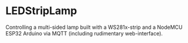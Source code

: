# LEDStripLamp
Controlling a multi-sided lamp built with a WS281x-strip and a NodeMCU 
ESP32 Arduino via MQTT (including rudimentary web-interface).
